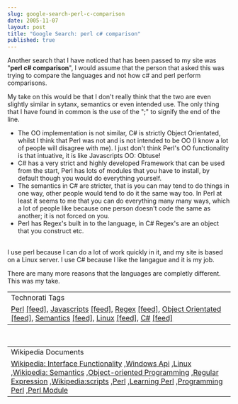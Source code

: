 ```yaml
---
slug: google-search-perl-c-comparison
date: 2005-11-07
layout: post
title: "Google Search: perl c# comparison"
published: true
---
```

Another search that I have noticed that has been passed to my site was "<strong>perl c# comparison</strong>", I would assume that the person that asked this was trying to compare the languages and not how c# and perl perform comparisons.<p />My take on this would be that I don't really think that the two are even slightly similar in sytanx, semantics or even intended use.  The only thing that I have found in common is the use of the ";" to signify the end of the line.<p /><ul>
<li>The OO implementation is not similar, C# is strictly Object Orientated, whilst I think that Perl was not and is not intended to be OO (I know a lot of people will disagree with me).  I just don't think Perl's OO functionality is that intuative, it is like Javascripts OO: Obtuse!  </li>
<li>C# has a very strict and highly developed Framework that can be used from the start, Perl has lots of modules that you have to install, by default though you would do everything yourself.</li>
<li>The semantics in C# are stricter, that is you can may tend to do things in one way, other people would tend to do it the same way too.  In Perl at least it seems to me that you can do everything many many ways, which a lot of people like because one person doesn't code the same as another; it is not forced on you.</li>
<li>Perl has Regex's built in to the language, in C# Regex's are an object that you construct etc.</li>
</ul><br />I use perl because I can do a lot of work quickly in it, and my site is based on a Linux server.  I use C# because I like the langague and it is my job.<p />There are many more reasons that the languages are completly different.  This was my take.<p /><table class="TechnoratiHead TagHeader">
<tr><td>Technorati Tags</td></tr>
<tr class="Technorati"><td>
<a href="http://www.technorati.com/tag/Perl" class="Tag" rel="tag">Perl</a> <a href="http://feeds.technorati.com/feed/posts/tag/Perl" class="Tag">[feed]</a>, <a href="http://www.technorati.com/tag/Javascripts" class="Tag" rel="tag">Javascripts</a> <a href="http://feeds.technorati.com/feed/posts/tag/Javascripts" class="Tag">[feed]</a>, <a href="http://www.technorati.com/tag/Regex" class="Tag" rel="tag">Regex</a> <a href="http://feeds.technorati.com/feed/posts/tag/Regex" class="Tag">[feed]</a>, <a href="http://www.technorati.com/tag/Object%20Orientated" class="Tag" rel="tag">Object Orientated</a> <a href="http://feeds.technorati.com/feed/posts/tag/Object%20Orientated" class="Tag">[feed]</a>, <a href="http://www.technorati.com/tag/Semantics" class="Tag" rel="tag">Semantics</a> <a href="http://feeds.technorati.com/feed/posts/tag/Semantics" class="Tag">[feed]</a>, <a href="http://www.technorati.com/tag/Linux" class="Tag" rel="tag">Linux</a> <a href="http://feeds.technorati.com/feed/posts/tag/Linux" class="Tag">[feed]</a>, <a href="http://www.technorati.com/tag/C#" class="Tag" rel="tag">C#</a> <a href="http://feeds.technorati.com/feed/posts/tag/C#" class="Tag">[feed]</a>
</td></tr>
</table><br /><table class="TechnoratiHead TagHeader">
<tr><td>Wikipedia Documents</td></tr>
<tr class="Technorati"><td>
<a href="http://en.wikipedia.org/wiki/Interface_functionality">Wikipedia: Interface Functionality</a> ,<a href="http://en.wikipedia.org/wiki/Win32">Windows Api</a> ,<a href="http://en.wikipedia.org/wiki/Linux">Linux</a> ,<a href="http://en.wikipedia.org/wiki/Semantics">Wikipedia: Semantics</a> ,<a href="http://en.wikipedia.org/wiki/Object_orientated_programming">Object-oriented Programming</a> ,<a href="http://en.wikipedia.org/wiki/Regular_expression">Regular Expression</a> ,<a href="http://en.wikipedia.org/wiki/Wikipedia:Scripts">Wikipedia:scripts</a> ,<a href="http://en.wikipedia.org/wiki/Perl">Perl</a> ,<a href="http://en.wikipedia.org/wiki/Learning_Perl">Learning Perl</a> ,<a href="http://en.wikipedia.org/wiki/Programming_Perl">Programming Perl</a> ,<a href="http://en.wikipedia.org/wiki/Perl_module">Perl Module</a>
</td></tr>
</table><div class="blogger-post-footer"><img class="posterous_download_image" src="https://blogger.googleusercontent.com/tracker/8109338-113136777358390225?l=www.kinlan.co.uk%2Findex.html" height="1" alt="" width="1" /></div>

